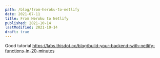 ```yaml
---
path: /blog/from-heroku-to-netlify
date: 2021-07-11
title: From Heroku to Netlify
published: 2021-10-14
lastModified: 2021-10-14
draft: true
---
```


Good tutorial https://labs.thisdot.co/blog/build-your-backend-with-netlify-functions-in-20-minutes
